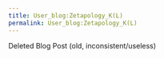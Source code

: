 ```yaml
---
title: User_blog:Zetapology_K(L)
permalink: User_blog:Zetapology_K(L)
---
```


Deleted Blog Post (old, inconsistent/useless)